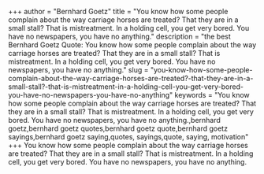 +++
author = "Bernhard Goetz"
title = "You know how some people complain about the way carriage horses are treated? That they are in a small stall? That is mistreatment. In a holding cell, you get very bored. You have no newspapers, you have no anything."
description = "the best Bernhard Goetz Quote: You know how some people complain about the way carriage horses are treated? That they are in a small stall? That is mistreatment. In a holding cell, you get very bored. You have no newspapers, you have no anything."
slug = "you-know-how-some-people-complain-about-the-way-carriage-horses-are-treated?-that-they-are-in-a-small-stall?-that-is-mistreatment-in-a-holding-cell-you-get-very-bored-you-have-no-newspapers-you-have-no-anything"
keywords = "You know how some people complain about the way carriage horses are treated? That they are in a small stall? That is mistreatment. In a holding cell, you get very bored. You have no newspapers, you have no anything.,bernhard goetz,bernhard goetz quotes,bernhard goetz quote,bernhard goetz sayings,bernhard goetz saying,quotes, sayings,quote, saying, motivation"
+++
You know how some people complain about the way carriage horses are treated? That they are in a small stall? That is mistreatment. In a holding cell, you get very bored. You have no newspapers, you have no anything.
